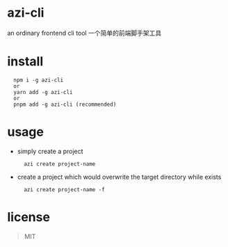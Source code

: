 # azi-cli
an ordinary frontend cli tool
一个简单的前端脚手架工具

# install
  ```shell
    npm i -g azi-cli
    or 
    yarn add -g azi-cli
    or 
    pnpm add -g azi-cli (recommended)
  ```

# usage
- simply create a project
  ```shell
    azi create project-name
  ```
- create a project which would overwrite the target directory while exists
  ```shell
    azi create project-name -f
  ```
# license
> MIT